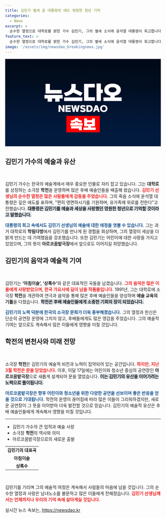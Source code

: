 ```yaml
---
title: 김민기 별세 윤 대통령의 애도 영원한 청년 기억
categories:
  - News
excerpt: >
  순수한 열정으로 대학로를 밝힌 가수 김민기, 그의 별세 소식에 윤석열 대통령이 회고합니다. 세상을 새롭게 바라본 청년으로 기억될 김민기, 그의 뜻은 어린이 꿈 공연장에서 계속 이어집니다.
feature_text: >
  순수한 열정으로 대학로를 밝힌 가수 김민기, 그의 별세 소식에 윤석열 대통령이 회고합니다. 세상을 새롭게 바라본 청년으로 기억될 김민기, 그의 뜻은 어린이 꿈 공연장에서 계속 이어집니다.
image: '/assets/img/newsdao_breakingnews.jpg'
---
```


<p><img src="/assets/img/newsdao_breakingnews.jpg" alt="bookingtag 속보" /></p>

<h2 data-ke-size="size26">김민기 가수의 예술과 유산</h2>

<p data-ke-size="size16">&nbsp;</p>

<p>김민기 가수는 한국의 예술계에서 매우 중요한 인물로 자리 잡고 있습니다. 그는 <b>대학로</b>를 상징하는 소극장 <b>학전</b>을 운영하며 많은 후배 예술인들을 배출해 왔습니다. <b><span style="color: #ee2323;">김민기 선생님의 순수한 열정은 많은 사람들에게 감동을 주었습니다.</span></b> 그의 죽음 소식에 윤석열 대통령은 깊은 애도를 표하며, "편히 영면하시기를 기원하며, 유가족께 위로를 전한다"고 전했습니다. <b><span style="background-color: #21538527;">대통령은 김민기를 예술과 세상을 사랑했던 영원한 청년으로 기억할 것이라고 말했습니다.</span></b> </p>

<p><b><span style="color: #1a5490;">대통령의 회고 속에서도 김민기 선생님의 예술에 대한 애정을 엿볼 수 있습니다.</span></b> 그는 과거 대학로의 <b>학림다방</b>에서 김민기를 만나게 된 경험을 회상하며, 그의 열정이 세상을 더 밝게 만드는 데 기여했음을 강조했습니다. 또한 김민기는 어린이에 대한 사랑을 가지고 있었으며, 그의 뜻이 <b>아르코꿈밭극장</b>에서 앞으로도 이어지길 희망했습니다.</p>

<h2 data-ke-size="size26">김민기의 음악과 예술적 기여</h2>

<p data-ke-size="size16">&nbsp;</p>

<p>김민기는 <b>‘아침이슬’, ‘상록수’</b>와 같은 대표적인 곡들을 남겼습니다. <b><span style="color: #ee2323;">그의 음악은 많은 이들에게 사랑받았으며, 한국 가요사에 길이 남을 작품들입니다.</span></b> 1991년, 그는 대학로에 소극장 <b>학전</b>을 개관하여 연극과 음악을 통해 많은 후배 예술인들을 양성하며 <b>예술 교육의 기틀</b>을 다졌습니다. <b><span style="background-color: #21538527;">학전은 후배 예술인들에게 소중한 기회의 장이 되었습니다.</span></b> </p>

<p><b><span style="color: #1a5490;">김민기의 노력 덕분에 한국의 소극장 문화가 더욱 풍부해졌습니다.</span></b> 그의 열정과 헌신은 단순히 공연장 운영에 그치지 않고, 후배들에게도 많은 영감을 주었습니다. 그의 예술적 기여는 앞으로도 계속해서 많은 이들에게 영향을 미칠 것입니다.</p>

<h2 data-ke-size="size26">학전의 변천사와 미래 전망</h2>

<p data-ke-size="size16">&nbsp;</p>

<p>소극장 <b>학전</b>은 김민기의 예술적 비전과 노력이 집약되어 있는 공간입니다. <b><span style="color: #ee2323;">하지만, 지난 3월 학전은 문을 닫았습니다.</span></b> 이후, 이달 17일에는 어린이와 청소년 중심의 공연장인 <b>아르코꿈밭극장</b>으로 새롭게 설계되어 문을 열었습니다. <b><span style="background-color: #21538527;">이는 김민기의 유산을 이어가려는 노력으로 풀이됩니다.</span></b> </p>

<p><b><span style="color: #1a5490;">아르코꿈밭극장은 향후 어린이와 청소년을 위한 다양한 공연을 선보이며 좋은 반응을 얻을 것으로 기대됩니다.</span></b> 학전의 운영이 끊어짐에 따라 많은 이들이 그리워하겠지만, 새로운 공연장이 그 뜻을 이어받아 더욱 발전할 것으로 믿습니다. 김민기의 예술적 유산은 후배 예술인들에게 계속해서 영향을 미칠 것입니다. </p>

<hr>

<ul>
  <li>김민기 가수의 큰 업적과 예술 사랑</li>
  <li>소극장 <b>학전</b>의 역사와 의미</li>
  <li>아르코꿈밭극장으로의 새로운 출발</li>
</ul>

<table>
  <tr>
    <td style="text-align: center; height: 17px;"><b>김민기의 대표곡</b></td>
  </tr>
  <tr>
    <td style="text-align: center; height: 17px;"><b>아침이슬</b></td>
  </tr>
  <tr>
    <td style="text-align: center; height: 17px;"><b>상록수</b></td>
  </tr>
</table>

<p data-ke-size="size16">&nbsp;</p>

<p>김민기를 기리며 그의 예술적 여정은 계속해서 사람들의 마음에 남을 것입니다. 그의 순수한 열정과 사랑은 남녀노소를 불문하고 많은 이들에게 전해졌습니다. <b><span style="color: #ee2323;">김민기 선생님께서는 언제까지나 우리의 기억 속에 살아계실 것입니다.</span></b></p>
실시간 뉴스 속보는, <a href="https://newsdao.kr" rel="dofollow">https://newsdao.kr</a>


